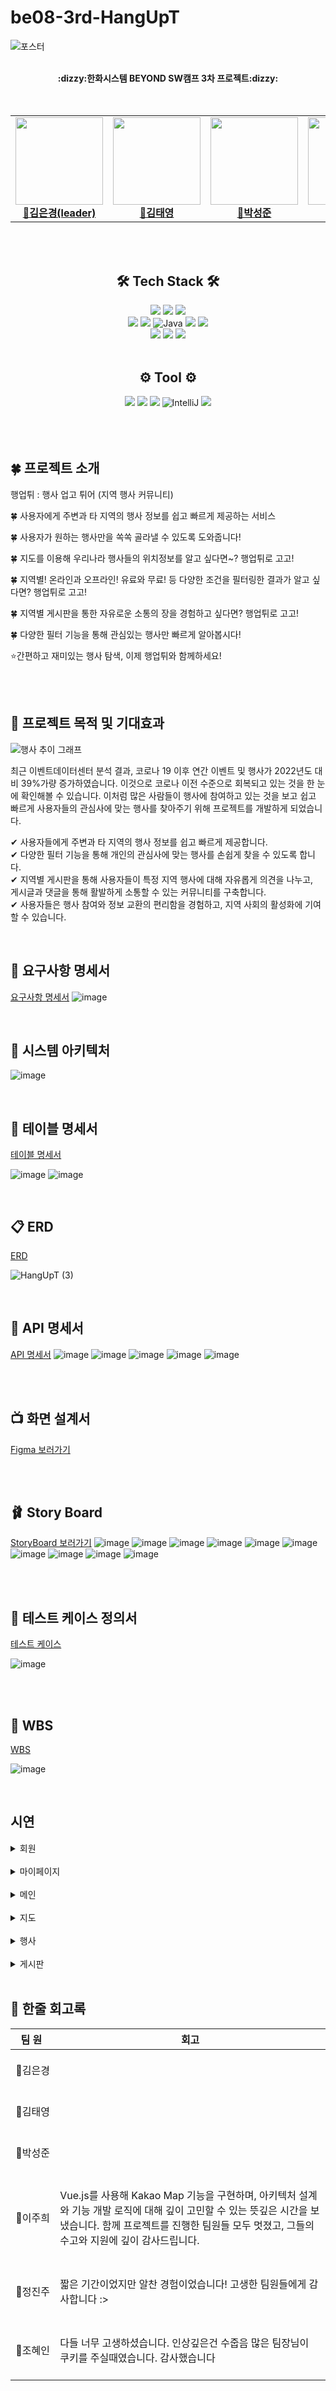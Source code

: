 # be08-3rd-HangUpT

![포스터](https://github.com/user-attachments/assets/80bec21f-b002-4e7c-9c20-2245c84f46b4)


<div align="center">
  <br><b>:dizzy:한화시스템 BEYOND SW캠프 3차 프로젝트:dizzy:</b></br></div>

  <br>
<br>
<div align="center">
<table>
  <tbody>
    <tr> 
      <td align="center"><a href="https://github.com/kuk329"><img src="https://github.com/user-attachments/assets/d98dda52-ec09-446a-aa78-24353226f90b"width="140px;" height="140px" alt=""/><br /><b>👑김은경(leader)</b></a><br /></td>
      <td align="center"><a href="https://github.com/tyeong1102"><img src="https://github.com/user-attachments/assets/bb4e182f-913c-41a1-8ec1-f76345a06968" width="140px;" height="140px" alt=""/><br /><b>🍙김태영</b></a><br /></td>
      <td align="center"><a href="https://github.com/sjpark-08"><img src="https://github.com/user-attachments/assets/025664e3-9db9-43a0-a439-d37bce4407ea" width="140px;" height="140px"  alt=""/><br /><b>🐶박성준</b></a><br /></td>
      <td align="center"><a href="https://github.com/juhi0916"><img src="https://github.com/user-attachments/assets/d2bd6c50-beb4-4970-a97b-8994a803ec09" width="140px;" height="140px" alt=""/><br /><b>🍉이주희</b></a><br /></td>
      <td align="center"><a href="https://github.com/jeongjinjoo"><img src="https://github.com/user-attachments/assets/a2978a2e-677a-491b-bb21-5048c02a2a31" width="140px;" height="140px" alt=""/><br /><b>🧁정진주</b></a><br /></td>
      <td align="center"><a href="https://github.com/byHyen"><img src="https://github.com/user-attachments/assets/c13a4b2d-03de-4991-954d-4d60baed811b" width="140px;" height="140px" alt=""/><br /><b>🐧조혜인</b></a><br /></td>
     <tr/>
  </tbody>
</table>
</div>
<br>
<br>

<div align=center>

## 🛠️ Tech Stack 🛠️
  <img src="https://img.shields.io/badge/html5-E34F26?style=for-the-badge&logo=html&logoColor=white"> 
  <img src="https://img.shields.io/badge/css-1572B6?style=for-the-badge&logo=css3&logoColor=white">
  <img src="https://img.shields.io/badge/javascript-F7DF1E?style=for-the-badge&logo=javascript&logoColor=black">
  <br>
  <img src="https://img.shields.io/badge/vue.js-4FC08D?style=for-the-badge&logo=vue.js&logoColor=white">
  <img src="https://img.shields.io/badge/springboot-6DB33F?style=for-the-badge&logo=springboot&logoColor=white"/>
  <img alt="Java" src="https://img.shields.io/badge/Java-ED8B00?style=for-the-badge&logo=openjdk&logoColor=white"/>
  <img src="https://img.shields.io/badge/-Swagger-%23Clojure?style=for-the-badge&logo=swagger&logoColor=white"/>
  <img src="https://img.shields.io/badge/mysql-4479A1?style=for-the-badge&logo=mysql&logoColor=white">
  <br>
  <img src="https://img.shields.io/badge/docker-2496ED?style=for-the-badge&logo=docker&logoColor=white">
  <img src="https://img.shields.io/badge/Redis-%23D92B21.svg?style=for-the-badge&logo=redis&logoColor=white"/>
  <img src="https://img.shields.io/badge/bootstrap-7952B3?style=for-the-badge&logo=bootstrap&logoColor=white">
  


<br>
<br>

 
 ## ⚙️ Tool ⚙️
  <img src="https://img.shields.io/badge/github-181717?style=for-the-badge&logo=github&logoColor=white">
  <img src="https://img.shields.io/badge/Notion-000000?style=for-the-badge&logo=Notion&logoColor=white">
  <img src= "https://img.shields.io/badge/Visual%20Studio%20Code-0078d7.svg?style=for-the-badge&logo=visual-studio-code&logoColor=white">
  <img alt="IntelliJ" src="https://img.shields.io/badge/IntelliJ IDEA-%23FF9900?style=for-the-badge&logo=intellij idea&logoColor=white" />
  <img src="https://img.shields.io/badge/figma-F24E1E?style=for-the-badge&logo=figma&logoColor=white"/>

</div>
<br>
<br>
<br>

## 🍀 프로젝트 소개

 행업튀 : 행사 업고 튀어 (지역 행사 커뮤니티)

🍀 사용자에게 주변과 타 지역의 행사 정보를 쉽고 빠르게 제공하는 서비스
<br>

🍀 사용자가 원하는 행사만을 쏙쏙 골라낼 수 있도록 도와줍니다!
<br> 

🍀 지도를 이용해 우리나라 행사들의 위치정보를 알고 싶다면~? 행업튀로 고고!
<br> 

🍀 지역별! 온라인과 오프라인! 유료와 무료! 등 다양한 조건을 필터링한 결과가 알고 싶다면? 행업튀로 고고!
<br> 

🍀 지역별 게시판을 통한 자유로운 소통의 장을 경험하고 싶다면? 행업튀로 고고!
<br> 

🍀 다양한 필터 기능을 통해 관심있는 행사만 빠르게 알아봅시다!
<br> 

⭐간편하고 재미있는 행사 탐색, 이제 행업튀와 함께하세요!

<br>
<br>

## 🔆 프로젝트 목적 및 기대효과
![행사 추이 그래프](https://github.com/user-attachments/assets/ca6589c9-646c-4566-ae24-881ef972d703)

최근 이벤트데이터센터 분석 결과, 코로나 19 이후 연간 이벤트 및 행사가 2022년도 대비 39%가량 증가하였습니다. 이것으로 코로나 이전 수준으로 회복되고 있는 것을 한 눈에 확인해볼 수 있습니다.
이처럼 많은 사람들이 행사에 참여하고 있는 것을 보고 쉽고 빠르게 사용자들의 관심사에 맞는 행사를 찾아주기 위해 프로젝트를 개발하게 되었습니다.

✔ 사용자들에게 주변과 타 지역의 행사 정보를 쉽고 빠르게 제공합니다.
<br> 
✔ 다양한 필터 기능을 통해 개인의 관심사에 맞는 행사를 손쉽게 찾을 수 있도록 합니다.
<br> 
✔ 지역별 게시판을 통해 사용자들이 특정 지역 행사에 대해 자유롭게 의견을 나누고, <br>   게시글과 댓글을 통해 활발하게 소통할 수 있는 커뮤니티를 구축합니다.
<br> 
✔ 사용자들은 행사 참여와 정보 교환의 편리함을 경험하고, 지역 사회의 활성화에 기여할 수 있습니다.
<br>


<br>

## 📑 요구사항 명세서
[요구사항 명세서](https://docs.google.com/spreadsheets/d/13E_mtIu6xKc1JoF_HQh8CLfdxFWL-oyIPik1oPiHtm0/edit?gid=292227401#gid=292227401)
![image](https://github.com/user-attachments/assets/6ec01061-8da7-41a2-bac3-3c018548a6dc)


<br>

## 📑 시스템 아키텍처
![image](https://github.com/user-attachments/assets/bdf26a28-0695-44bc-8ebd-a24de35068dd)



<br>

## 📃 테이블 명세서
[테이블 명세서](https://docs.google.com/spreadsheets/d/13E_mtIu6xKc1JoF_HQh8CLfdxFWL-oyIPik1oPiHtm0/edit?gid=1722768850#gid=1722768850)
<br>

![image](https://github.com/user-attachments/assets/13f171a9-2bbc-4ef2-9ca2-edb3f1024a06) 
![image](https://github.com/user-attachments/assets/5f0d64bd-887c-4e50-b5f7-8f1598f63cb4)

<br>

## 📋 ERD
[ERD](https://www.erdcloud.com/d/vrJuznrhmcSEgDax2)

![HangUpT (3)](https://github.com/user-attachments/assets/34203277-f7c5-401f-b1f0-1c460d3bcbce)

<br>

## 📄 API 명세서
[API 명세서](https://docs.google.com/spreadsheets/d/13E_mtIu6xKc1JoF_HQh8CLfdxFWL-oyIPik1oPiHtm0/edit?gid=1880524329#gid=1880524329)
![image](https://github.com/user-attachments/assets/6fc0d30f-4a6c-448c-a18f-106c1a77adaf)
![image](https://github.com/user-attachments/assets/d12a9c6e-a974-4d27-b15f-90ee510c56e8)
![image](https://github.com/user-attachments/assets/7aafaa78-60b1-4827-b455-f15202b1356e)
![image](https://github.com/user-attachments/assets/4d16f8ee-eceb-4300-91b6-e129db3dd45a)
![image](https://github.com/user-attachments/assets/3667f5a9-c0d2-4c75-9ae6-807d7be608c8)

<br>
<br>

## 📺 화면 설계서
[Figma 보러가기](https://www.figma.com/design/fairCGNOJ8JbOFODmVtExk/ILLVENT?node-id=0-1&t=7ETNDkGSz4G9M7R4-0)

<br>
<br>


## 🩰 Story Board
[StoryBoard 보러가기](https://docs.google.com/spreadsheets/d/13E_mtIu6xKc1JoF_HQh8CLfdxFWL-oyIPik1oPiHtm0/edit?gid=919152135#gid=919152135)
![image](https://github.com/user-attachments/assets/9aabf2c8-e7eb-4aaa-8e7b-7a32ee6e2674)
![image](https://github.com/user-attachments/assets/d8b8d486-8103-4eba-a2b8-c5a1c0c64601)
![image](https://github.com/user-attachments/assets/1ded07f1-8404-461f-b22d-ba62913fb203)
![image](https://github.com/user-attachments/assets/7b116ca8-d8d2-4bf4-882b-d8d5d0f3715a)
![image](https://github.com/user-attachments/assets/950367ca-6e2a-49e0-ae87-fc0c05a0952c)
![image](https://github.com/user-attachments/assets/12d66094-1015-4998-bfd6-7c8464b96148)
![image](https://github.com/user-attachments/assets/85176c04-16af-4bae-8817-9ca9e7c57120)
![image](https://github.com/user-attachments/assets/26b58e5c-14c1-49c2-b53f-108c6abc7734)
![image](https://github.com/user-attachments/assets/4fee4688-d689-415a-b679-28ba0eee358d)
![image](https://github.com/user-attachments/assets/d7e781f0-2b90-488a-a15c-1cb6c92ef345)

<br>
<br>

## 📜 테스트 케이스 정의서
[테스트 케이스](https://docs.google.com/spreadsheets/d/13E_mtIu6xKc1JoF_HQh8CLfdxFWL-oyIPik1oPiHtm0/edit?gid=1237116601#gid=1237116601)
<br>

![image](https://github.com/user-attachments/assets/2a4a6bd0-6686-4a33-9525-b6ad58807763)


<br>
<br>

## 📅 WBS
[WBS](https://docs.google.com/spreadsheets/d/13E_mtIu6xKc1JoF_HQh8CLfdxFWL-oyIPik1oPiHtm0/edit?gid=1108790350#gid=1108790350)

![image](https://github.com/user-attachments/assets/3d21bf69-3f58-4fd2-81a8-1dfbb02ea3b9)

<br>

## 시연
<details>
  <summary>회원</summary>
  <br>
  <details>
    <summary>회원가입</summary>
    <img src="https://github.com/user-attachments/assets/1a94525e-7a30-4e76-96fe-fb9f00184c50">
  </details>
  <details>
    <summary>로그인</summary>
    <img src="https://github.com/user-attachments/assets/406e12ae-a852-4449-ad2d-b81fa014952e">
  </details>
  <details>
    <summary>로그아웃</summary>
    <img src="https://github.com/user-attachments/assets/d3857d1f-32ae-4c4e-a2fd-ac44e2b07225">
  </details>
</details>

<br>

<details>
  <summary>마이페이지</summary>
  <br>
  <details>
    <summary>내 관심 행사, 내 게시물, 내 정보</summary>
    <img src="https://github.com/user-attachments/assets/9f2e71c8-a13a-4d40-8e92-d49b85430dbe">
  </details>
</details>
  
<br>

<details>
  <summary>메인</summary>
  <br>
  <details>
    <summary>베너</summary>
    <img src="https://github.com/user-attachments/assets/8fb23e06-0542-4b01-8018-985bfb537c89">
  </details>
  <details>
    <summary>메인 -> 상세페이지 이동</summary>
    <img src="https://github.com/user-attachments/assets/cdf0b0ad-c2b6-4df0-8a0b-366a3afeb74d">
  </details>
</details>

<br>

<details>
  <summary>지도</summary>
  <br>
  <details>
    <summary>클러스터링을 통한 확대 및 축소</summary>
    <img src="https://github.com/user-attachments/assets/c889abbe-9490-4dca-a882-fdb37f464fff">
  </details>
  <details>
    <summary>지도 마크 -> 상세페이지 이동</summary>
    <img src="https://github.com/user-attachments/assets/fea2949e-3e0c-4853-b841-a156d7650a35">
  </details>
</details>

<br>

<details>
  <summary>행사</summary>
  <br>
  <details>
    <summary>조건 필터링</summary>
    <img src="https://github.com/user-attachments/assets/363e09b7-54b5-4baf-99fe-09f95b3dc7cd">
  </details>
  <details>
    <summary>행사 목록 -> 상세페이지 이동</summary>
    <img src="https://github.com/user-attachments/assets/d5981ea8-ac1f-4b72-aaca-668f56bdc72b">
  </details>
  <details>
    <summary>관심행사 지정 및 취소</summary>
    <img src="https://github.com/user-attachments/assets/5b7e79a3-2363-4c39-87ca-7a7e7be50dbe">
  </details>
</details>

<br>

<details>
  <summary>게시판</summary>
  <br>
  <details>
    <summary>게시글 작성</summary>
    <img src="https://github.com/user-attachments/assets/beb10ef5-8969-4846-bcc3-345222353454">
  </details>
  <details>
    <summary>정렬 기능</summary>
    <img src="https://github.com/user-attachments/assets/c75e4ef7-6c29-43cf-9153-e5e62cd23507">
  </details>
  <details>
    <summary>댓글 작성 및 조회수, 좋아요 기능</summary>
    <img src="https://github.com/user-attachments/assets/4ccf5682-e0e5-482f-b836-81e186d4f0a1">
  </details>
  <details>
    <summary>지역 필터링</summary>
    <img src="https://github.com/user-attachments/assets/6533d3d0-1caf-427f-adbf-028e5d8dbf94">
  </details>
  <details>
    <summary>게시글 삭제</summary>
    <img src="https://github.com/user-attachments/assets/fb97e6fa-071e-45b0-8645-6e4ea99b18f7">
  </details>
</details>

<br>





## 🐻 한줄 회고록
|&nbsp;&nbsp;팀&nbsp;원&nbsp;&nbsp;&nbsp;|회고|
|:---:|---|
|👑김은경|<br><br>&nbsp;|
|🍙김태영|<br><br>&nbsp;|
|🐶박성준|<br><br>&nbsp;|
|🍉이주희|<br>Vue.js를 사용해 Kakao Map 기능을 구현하며, 아키텍처 설계와 기능 개발 로직에 대해 깊이 고민할 수 있는 뜻깊은 시간을 보냈습니다. 함께 프로젝트를 진행한 팀원들 모두 멋졌고, 그들의 수고와 지원에 깊이 감사드립니다.<br>&nbsp;|
|🧁정진주|<br>짧은 기간이었지만 알찬 경험이었습니다! 고생한 팀원들에게 감사합니다 :><br>&nbsp;|
|🐧조혜인|<br>다들 너무 고생하셨습니다. 인상깊은건 수줍음 많은 팀장님이 쿠키를 주실때였습니다. 감사했습니다<br>&nbsp;|

<br>


